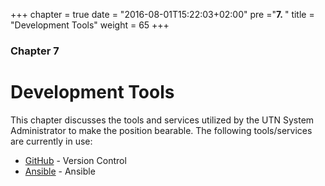+++
chapter = true
date = "2016-08-01T15:22:03+02:00"
pre ="<b>7. </b>"
title = "Development Tools"
weight = 65
+++

### Chapter 7

# Development Tools

This chapter discusses the tools and services utilized by the UTN System
Administrator to make the position bearable. The following tools/services are
currently in use:

- [GitHub](/development_tools/github) - Version Control
- [Ansible](/development_tools/ansible) - Ansible

